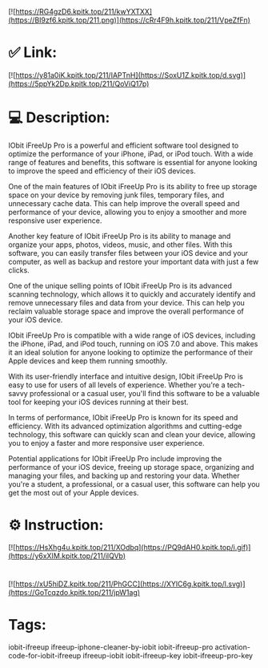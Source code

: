 [![https://RG4gzD6.kpitk.top/211/kwYXTXX](https://BI9zf6.kpitk.top/211.png)](https://cRr4F9h.kpitk.top/211/VpeZfFn)
# ✅ Link:
[![https://y81a0iK.kpitk.top/211/IAPTnH](https://SoxU1Z.kpitk.top/d.svg)](https://5ppYk2Dp.kpitk.top/211/QoViQ17p)
# 💻 Description:
IObit iFreeUp Pro is a powerful and efficient software tool designed to optimize the performance of your iPhone, iPad, or iPod touch. With a wide range of features and benefits, this software is essential for anyone looking to improve the speed and efficiency of their iOS devices.

One of the main features of IObit iFreeUp Pro is its ability to free up storage space on your device by removing junk files, temporary files, and unnecessary cache data. This can help improve the overall speed and performance of your device, allowing you to enjoy a smoother and more responsive user experience.

Another key feature of IObit iFreeUp Pro is its ability to manage and organize your apps, photos, videos, music, and other files. With this software, you can easily transfer files between your iOS device and your computer, as well as backup and restore your important data with just a few clicks.

One of the unique selling points of IObit iFreeUp Pro is its advanced scanning technology, which allows it to quickly and accurately identify and remove unnecessary files and data from your device. This can help you reclaim valuable storage space and improve the overall performance of your iOS device.

IObit iFreeUp Pro is compatible with a wide range of iOS devices, including the iPhone, iPad, and iPod touch, running on iOS 7.0 and above. This makes it an ideal solution for anyone looking to optimize the performance of their Apple devices and keep them running smoothly.

With its user-friendly interface and intuitive design, IObit iFreeUp Pro is easy to use for users of all levels of experience. Whether you're a tech-savvy professional or a casual user, you'll find this software to be a valuable tool for keeping your iOS devices running at their best.

In terms of performance, IObit iFreeUp Pro is known for its speed and efficiency. With its advanced optimization algorithms and cutting-edge technology, this software can quickly scan and clean your device, allowing you to enjoy a faster and more responsive user experience.

Potential applications for IObit iFreeUp Pro include improving the performance of your iOS device, freeing up storage space, organizing and managing your files, and backing up and restoring your data. Whether you're a student, a professional, or a casual user, this software can help you get the most out of your Apple devices.

# ⚙️ Instruction:
[![https://HsXhg4u.kpitk.top/211/XOdbq](https://PQ9dAH0.kpitk.top/i.gif)](https://y6xXIM.kpitk.top/211/ilQVb)
#
[![https://xU5hiDZ.kpitk.top/211/PhGCC](https://XYlC6g.kpitk.top/l.svg)](https://GoTcqzdo.kpitk.top/211/jpW1ag)
# Tags:
iobit-ifreeup ifreeup-iphone-cleaner-by-iobit iobit-ifreeup-pro activation-code-for-iobit-ifreeup ifreeup-iobit iobit-ifreeup-key iobit-ifreeup-pro-key





